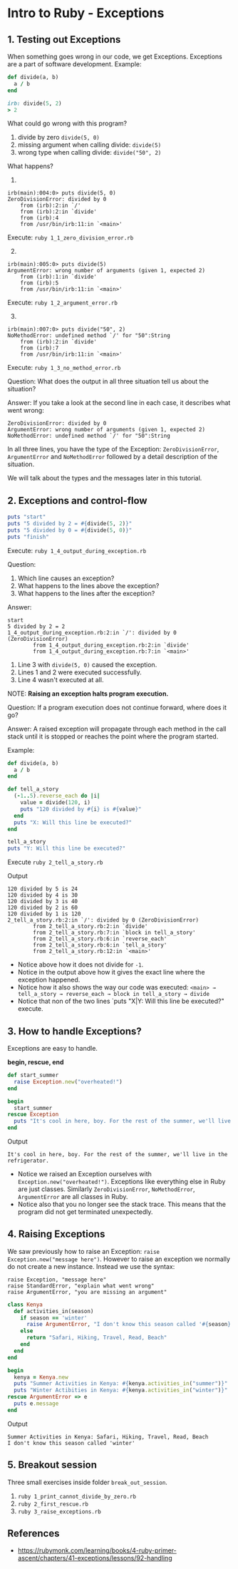 # Intro to Ruby - Exceptions

## 1. Testing out Exceptions

When something goes wrong in our code, we get Exceptions. Exceptions are a part of software development.
Example:

```ruby
def divide(a, b)
  a / b
end

irb: divide(5, 2)
> 2
```

What could go wrong with this program?

1. divide by zero `divide(5, 0)`
1. missing argument when calling divide: `divide(5)`
1. wrong type when calling divide: `divide("50", 2)`

What happens?

1.
```
irb(main):004:0> puts divide(5, 0)
ZeroDivisionError: divided by 0
	from (irb):2:in `/'
	from (irb):2:in `divide'
	from (irb):4
	from /usr/bin/irb:11:in `<main>'
```

Execute: `ruby 1_1_zero_division_error.rb`

2.
```
irb(main):005:0> puts divide(5)
ArgumentError: wrong number of arguments (given 1, expected 2)
	from (irb):1:in `divide'
	from (irb):5
	from /usr/bin/irb:11:in `<main>'
```

Execute: `ruby 1_2_argument_error.rb`

3.
```
irb(main):007:0> puts divide("50", 2)
NoMethodError: undefined method `/' for "50":String
	from (irb):2:in `divide'
	from (irb):7
	from /usr/bin/irb:11:in `<main>'
```

Execute: `ruby 1_3_no_method_error.rb`

Question: What does the output in all three situation tell us about the situation?

Answer: If you take a look at the second line in each case, it describes what went wrong:

```
ZeroDivisionError: divided by 0
ArgumentError: wrong number of arguments (given 1, expected 2)
NoMethodError: undefined method `/' for "50":String
```

In all three lines, you have the type of the Exception: `ZeroDivisionError`, `ArgumentError` and `NoMethodError`
followed by a detail description of the situation.

We will talk about the types and the messages later in this tutorial.

## 2. Exceptions and control-flow

```ruby
puts "start"
puts "5 divided by 2 = #{divide(5, 2)}"
puts "5 divided by 0 = #{divide(5, 0)}"
puts "finish"
```

Execute: `ruby 1_4_output_during_exception.rb`

Question: 

1. Which line causes an exception?
2. What happens to the lines above the exception?
3. What happens to the lines after the exception?

Answer:

```
start
5 divided by 2 = 2
1_4_output_during_exception.rb:2:in `/': divided by 0 (ZeroDivisionError)
        from 1_4_output_during_exception.rb:2:in `divide'
        from 1_4_output_during_exception.rb:7:in `<main>'
```

1. Line 3 with `divide(5, 0)` caused the exception.
2. Lines 1 and 2 were executed successfully.
3. Line 4 wasn't executed at all.

NOTE: **Raising an exception halts program execution.**

Question: If a program execution does not continue forward, where does it go?

Answer: A raised exception will propagate through each method in the call stack until it is stopped or reaches the point
where the program started.

Example:

```ruby
def divide(a, b)
  a / b
end

def tell_a_story
  (-1..5).reverse_each do |i|
    value = divide(120, i)
    puts "120 divided by #{i} is #{value}"
  end
  puts "X: Will this line be executed?"
end

tell_a_story
puts "Y: Will this line be executed?"
```

Execute `ruby 2_tell_a_story.rb`

Output

```
120 divided by 5 is 24
120 divided by 4 is 30
120 divided by 3 is 40
120 divided by 2 is 60
120 divided by 1 is 120
2_tell_a_story.rb:2:in `/': divided by 0 (ZeroDivisionError)
        from 2_tell_a_story.rb:2:in `divide'
        from 2_tell_a_story.rb:7:in `block in tell_a_story'
        from 2_tell_a_story.rb:6:in `reverse_each'
        from 2_tell_a_story.rb:6:in `tell_a_story'
        from 2_tell_a_story.rb:12:in `<main>'
```

* Notice above how it does not divide for `-1`.
* Notice in the output above how it gives the exact line where the exception happened.
* Notice how it also shows the way our code was executed:
`<main> → tell_a_story → reverse_each → block in tell_a_story → divide`
* Notice that non of the two lines `puts "X|Y: Will this line be executed?" execute.

## 3. How to handle Exceptions?

Exceptions are easy to handle.

**begin, rescue, end**

```ruby
def start_summer
  raise Exception.new("overheated!")
end

begin
  start_summer
rescue Exception
  puts "It's cool in here, boy. For the rest of the summer, we'll live in the refrigerator."
end
```

Output
```
It's cool in here, boy. For the rest of the summer, we'll live in the refrigerator.
```

* Notice we raised an Exception ourselves with `Exception.new("overheated!")`. Exceptions like everything else in Ruby
  are just classes. Similarly `ZeroDivisionError`, `NoMethodError`, `ArgumentError` are all classes in Ruby.
* Notice also that you no longer see the stack trace. This means that the program did not get terminated unexpectedly.

## 4. Raising Exceptions

We saw previously how to raise an Exception: `raise Exception.new("message here")`. However to raise an exception we
normally do not create a new instance. Instead we use the syntax:

```
raise Exception, "message here"
raise StandardError, "explain what went wrong"
raise ArgumentError, "you are missing an argument"
```

```ruby
class Kenya
  def activities_in(season)
    if season == 'winter'
      raise ArgumentError, "I don't know this season called '#{season}'"
    else
      return "Safari, Hiking, Travel, Read, Beach"
    end
  end
end

begin
  kenya = Kenya.new
  puts "Summer Activities in Kenya: #{kenya.activities_in("summer")}"
  puts "Winter Actibities in Kenya: #{kenya.activities_in("winter")}"
rescue ArgumentError => e
  puts e.message
end
```

Output
```
Summer Activities in Kenya: Safari, Hiking, Travel, Read, Beach
I don't know this season called 'winter'
```

## 5. Breakout session

Three small exercises inside folder `break_out_session`.

1. `ruby 1_print_cannot_divide_by_zero.rb`
2. `ruby 2_first_rescue.rb`
3. `ruby 3_raise_exceptions.rb`

## References

* https://rubymonk.com/learning/books/4-ruby-primer-ascent/chapters/41-exceptions/lessons/92-handling
